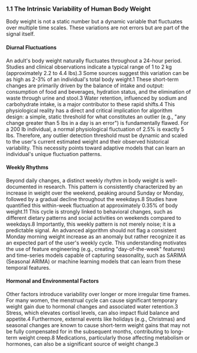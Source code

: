 ### 1.1 The Intrinsic Variability of Human Body Weight

Body weight is not a static number but a dynamic variable that fluctuates over multiple time scales. These variations are not errors but are part of the signal itself.

#### Diurnal Fluctuations

An adult's body weight naturally fluctuates throughout a 24-hour period. Studies and clinical observations indicate a typical range of 1 to 2 kg (approximately 2.2 to 4.4 lbs).3 Some sources suggest this variation can be as high as 2-3% of an individual's total body weight.1 These short-term changes are primarily driven by the balance of intake and output: consumption of food and beverages, hydration status, and the elimination of waste through urine and stool.3 Water retention, influenced by sodium and carbohydrate intake, is a major contributor to these rapid shifts.4 This physiological reality has a direct and critical implication for algorithm design: a simple, static threshold for what constitutes an outlier (e.g., "any change greater than 5 lbs in a day is an error") is fundamentally flawed. For a 200 lb individual, a normal physiological fluctuation of 2.5% is exactly 5 lbs. Therefore, any outlier detection threshold must be dynamic and scaled to the user's current estimated weight and their observed historical variability. This necessity points toward adaptive models that can learn an individual's unique fluctuation patterns.

#### Weekly Rhythms

Beyond daily changes, a distinct weekly rhythm in body weight is well-documented in research. This pattern is consistently characterized by an increase in weight over the weekend, peaking around Sunday or Monday, followed by a gradual decline throughout the weekdays.8 Studies have quantified this within-week fluctuation at approximately 0.35% of body weight.11 This cycle is strongly linked to behavioral changes, such as different dietary patterns and social activities on weekends compared to weekdays.8 Importantly, this weekly pattern is not merely noise; it is a predictable signal. An advanced algorithm should not flag a consistent Monday morning weight increase as an anomaly but rather recognize it as an expected part of the user's weekly cycle. This understanding motivates the use of feature engineering (e.g., creating "day-of-the-week" features) and time-series models capable of capturing seasonality, such as SARIMA (Seasonal ARIMA) or machine learning models that can learn from these temporal features.

#### Hormonal and Environmental Factors

Other factors introduce variability over longer or more irregular time frames. For many women, the menstrual cycle can cause significant temporary weight gain due to hormonal changes and associated water retention.3 Stress, which elevates cortisol levels, can also impact fluid balance and appetite.4 Furthermore, external events like holidays (e.g., Christmas) and seasonal changes are known to cause short-term weight gains that may not be fully compensated for in the subsequent months, contributing to long-term weight creep.8 Medications, particularly those affecting metabolism or hormones, can also be a significant source of weight change.3
